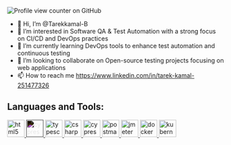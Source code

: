 ![Profile view counter on GitHub](https://komarev.com/ghpvc/?username=Tarekkamal-B)
- 👋 Hi, I’m @Tarekkamal-B
- 👀 I’m interested in Software QA & Test Automation with a strong focus on CI/CD and DevOps practices  
- 🌱 I’m currently learning DevOps tools to enhance test automation and continuous testing  
- 💞️ I’m looking to collaborate on Open-source testing projects focusing on web applications
- 📫 How to reach me https://www.linkedin.com/in/tarek-kamal-251477326

## Languages and Tools:

<p align="left">
  <!-- HTML -->
  <a href="https://developer.mozilla.org/en-US/docs/Web/HTML" target="_blank">
    <img src="https://cdn.jsdelivr.net/gh/devicons/devicon/icons/html5/html5-original.svg" alt="html5" width="40" height="40"/>
  </a>
  
  <!-- JavaScript -->
  <a href="https://developer.mozilla.org/en-US/docs/Web/JavaScript" target="_blank">
    <img src="https://raw.githubusercontent.com/simple-icons/simple-icons/develop/icons/cypress.svg" alt="cypress" width="40" height="40" style="filter: invert(1);"/>
  </a>

  <!-- TypeScript -->
  <a href="https://www.typescriptlang.org/" target="_blank">
    <img src="https://cdn.jsdelivr.net/gh/devicons/devicon/icons/typescript/typescript-original.svg" alt="typescript" width="40" height="40"/>
  </a>

  <!-- C# -->
  <a href="https://learn.microsoft.com/en-us/dotnet/csharp/" target="_blank">
    <img src="https://cdn.jsdelivr.net/gh/devicons/devicon/icons/csharp/csharp-original.svg" alt="csharp" width="40" height="40"/>
  </a>

  <!-- Cypress (no devicon, using flat icon) -->
  <a href="https://www.cypress.io/" target="_blank">
    <img src="https://cdn.worldvectorlogo.com/logos/cypress-io.svg" alt="cypress" width="40" height="40"/>
  </a>

  <!-- Postman (no devicon, using flat icon) -->
  <a href="https://www.postman.com/" target="_blank">
    <img src="https://www.vectorlogo.zone/logos/getpostman/getpostman-icon.svg" alt="postman" width="40" height="40"/>
  </a>

  <!-- JMeter -->
  <a href="https://jmeter.apache.org/" target="_blank">
    <img src="https://jmeter.apache.org/images/jmeter.png" alt="jmeter" width="40" height="40"/>
  </a>

  <!-- Docker -->
  <a href="https://www.docker.com/" target="_blank">
    <img src="https://cdn.jsdelivr.net/gh/devicons/devicon/icons/docker/docker-original.svg" alt="docker" width="40" height="40"/>
  </a>

  <!-- Kubernetes -->
  <a href="https://kubernetes.io/" target="_blank">
    <img src="https://cdn.jsdelivr.net/gh/devicons/devicon/icons/kubernetes/kubernetes-plain.svg" alt="kubernetes" width="40" height="40"/>
  </a>
</p>



<!---
Tarekkamal-B/Tarekkamal-B is a ✨ special ✨ repository because its `README.md` (this file) appears on your GitHub profile.
You can click the Preview link to take a look at your changes.
--->
